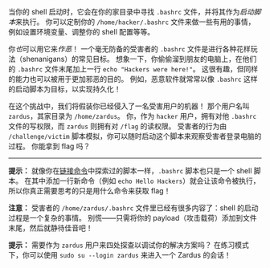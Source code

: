 当你的 shell 启动时，它会在你的家目录中寻找 `.bashrc` 文件，并将其作为*启动脚本*来执行。
你可以定制你的 `/home/hacker/.bashrc` 文件来做一些有用的事情，例如设置环境变量、调整你的 shell 配置等等。

你*也*可以用它来*作恶*！
一个毫无防备的受害者的 `.bashrc` 文件是进行各种花样玩法（shenanigans）的常见目标。
想象一下，你偷偷溜到朋友的电脑上，在他们的 `.bashrc` 文件末尾加上一行 `echo "Hackers were here!"`。
这很有趣，但同样的能力也可以被用于更加邪恶的目的。
例如，恶意软件就常常以像 `.bashrc` 这样的启动脚本为目标，以实现持久化！

在这个挑战中，我们将假装你已经侵入了一名受害用户的机器！
那个用户名叫 `zardus`，其家目录为 `/home/zardus`。
你，作为 `hacker` 用户，拥有对他 `.bashrc` 文件的写权限，而 `zardus` 则拥有对 `/flag` 的读权限。
受害者的行为由 `/challenge/victim` 脚本模拟，你可以随时启动这个脚本来观察受害者登录电脑的过程。
你能拿到 flag 吗？

----
**提示：**
就像你在[链接命令](./chaining)中探索过的脚本一样，`.bashrc` 脚本也只是一个 shell 脚本。
在其中添加一行新命令（例如 `echo Hello Hackers`）就会让该命令被执行，所以你真正需要思考的只是用什么命令来获取 flag！

**注意：**
受害者的 `/home/zardus/.bashrc` 文件里已经有很多内容了：shell 的启动过程是一个复杂的事情。
别慌——只需将你的 payload（攻击载荷）添加到文件末尾，然后就静待佳音吧！

**提示：**
需要作为 `zardus` 用户来四处探查以调试你的解决方案吗？
在练习模式下，你可以使用 `sudo su --login zardus` 来进入一个 Zardus 的会话！
